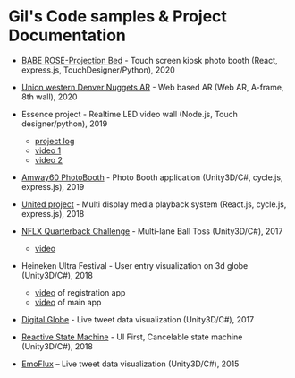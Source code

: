 # Gil's Code samples & Project Documentation

* [BABE ROSE-Projection Bed](BABEROSE/) - Touch screen kiosk photo booth (React, express.js, TouchDesigner/Python), 2020
    
* [Union western Denver Nuggets AR](nugget-ar/) - Web based AR (Web AR, A-frame, 8th wall), 2020

* Essence project - Realtime LED video wall (Node.js, Touch designer/python), 2019

    * [project log](https://drive.google.com/open?id=1dsEI2v1vZrTXvmbCBxExUh23aZrkQo7WdQchOv7N3ck)
    * [video 1](https://drive.google.com/open?id=11MumIRb6HgVxupz3T0e6cssCEh3I7u_q)
    * [video 2](https://drive.google.com/open?id=1oavkfJSVN0g8lPlVbC-tNSsl7w_IpUyN)

* [Amway60 PhotoBooth](amway/) - Photo Booth application (Unity3D/C#, cycle.js, express.js), 2019

* [United project](united/) - Multi display media playback system (React.js, cycle.js, express.js), 2018

* [NFLX Quarterback Challenge](https://github.com/sendtogil/qb_challenge) - Multi-lane Ball Toss (Unity3D/C#), 2017

    * [video](https://drive.google.com/file/d/1S7QU8KGrZdbWbVP9blg0eZ18B8zLH9Gi/view)

* Heineken Ultra Festival - User entry visualization on 3d globe (Unity3D/C#), 2018

    * [video](https://drive.google.com/file/d/1_lOQdqi0DFiU484zocknd3g7_Bb_1q0z/view) of registration app
    * [video](https://drive.google.com/file/d/1Y4Jm9JhzeiH7oPcrZJmUEdBHkizNMnC2/view) of main app  

* [Digital Globe](https://github.com/sendtogil/M1_data_globe) - Live tweet data visualization (Unity3D/C#), 2017

* [Reactive State Machine](https://github.com/sendtogil/RxStateMachine/tree/master/Old) - UI First, Cancelable state machine (Unity3D/C#), 2018

* [EmoFlux](https://github.com/sendtogil/EmoFlux_Processing) – Live tweet data visualization (Unity3D/C#), 2015